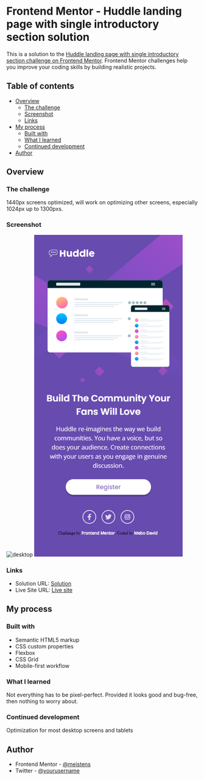 # Frontend Mentor - Huddle landing page with single introductory section solution

This is a solution to the [Huddle landing page with single introductory section challenge on Frontend Mentor](https://www.frontendmentor.io/challenges/huddle-landing-page-with-a-single-introductory-section-B_2Wvxgi0). Frontend Mentor challenges help you improve your coding skills by building realistic projects.

## Table of contents

- [Overview](#overview)
  - [The challenge](#the-challenge)
  - [Screenshot](#screenshot)
  - [Links](#links)
- [My process](#my-process)
  - [Built with](#built-with)
  - [What I learned](#what-i-learned)
  - [Continued development](#continued-development)
- [Author](#author)

## Overview

### The challenge

1440px screens optimized, will work on optimizing other screens, especially 1024px up to 1300pxs.

### Screenshot

![desktop](./design/13-inch-macbook-air-0-1440%20%C3%97%20900.png)
![mobile](./design/iphone-12-pro-6.1-1170x2532.png)

### Links

- Solution URL: [Solution](https://frontendmentor.io)
- Live Site URL: [Live site](https://huddle-page-component.vercel.app)

## My process

### Built with

- Semantic HTML5 markup
- CSS custom properties
- Flexbox
- CSS Grid
- Mobile-first workflow

### What I learned

Not everything has to be pixel-perfect. Provided it looks good and bug-free, then nothing to worry about.

### Continued development

Optimization for most desktop screens and tablets

## Author

- Frontend Mentor - [@meistens](https://www.frontendmentor.io/profile/meistens)
- Twitter - [@yourusername](https://www.twitter.com/meistenz)
